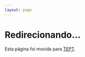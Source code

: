 ```yaml
---
layout: page
---
```


<script setup>
import { onMounted } from 'vue'

onMounted(() => {
  // Redirigir automáticamente a TEPT
  window.location.href = '/pt/TEPT'
})
</script>

# Redirecionando...

Esta página foi movida para [TEPT](/pt/TEPT).

